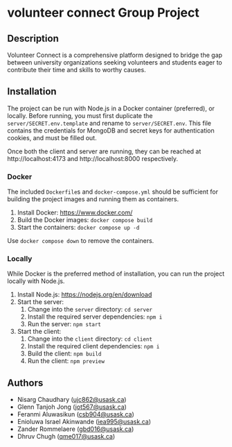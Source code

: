 # volunteer connect Group Project

## Description

Volunteer Connect is a comprehensive platform designed to bridge the gap between university organizations seeking volunteers and students eager to contribute their time and skills to worthy causes.

## Installation

The project can be run with Node.js in a Docker container (preferred), or locally. Before running, you must first duplicate the `server/SECRET.env.template` and rename to `server/SECRET.env`. This file contains the credentials for MongoDB and secret keys for authentication cookies, and must be filled out.

Once both the client and server are running, they can be reached at http://localhost:4173 and http://localhost:8000 respectively.

### Docker

The included `Dockerfile`s and `docker-compose.yml` should be sufficient for building the project images and running them as containers.

1. Install Docker: https://www.docker.com/
1. Build the Docker images: `docker compose build`
1. Start the containers: `docker compose up -d`

Use `docker compose down` to remove the containers.

### Locally

While Docker is the preferred method of installation, you can run the project locally with Node.js.

1. Install Node.js: https://nodejs.org/en/download
1. Start the server:
    1. Change into the `server` directory: `cd server`
    1. Install the required server dependencies: `npm i`
    1. Run the server: `npm start`
1. Start the client:
    1. Change into the `client` directory: `cd client`
    1. Install the required client dependencies: `npm i`
    1. Build the client: `npm build`
    1. Run the client: `npm preview`

## Authors

-   Nisarg Chaudhary (ujc862@usask.ca)​
-   Glenn Tanjoh Jong (jot567@usask.ca)​
-   Feranmi Aluwasikun (csb904@usask.ca)​
-   Enioluwa Israel Akinwande (iea995@usask.ca)​
-   Zander Rommelaere (gbd016@usask.ca)​
-   Dhruv Chugh (qme017@usask.ca)​

